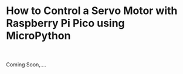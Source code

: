 # How to Control a Servo Motor with Raspberry Pi Pico using MicroPython




<br>
<br>
Coming Soon,....
<br>
